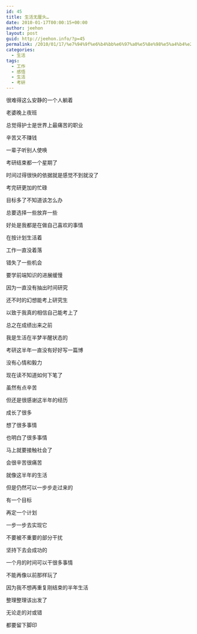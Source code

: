 ```yaml
---
id: 45
title: 生活无厘头…
date: 2010-01-17T00:00:15+00:00
author: jeehon
layout: post
guid: http://jeehon.info/?p=45
permalink: /2010/01/17/%e7%94%9f%e6%b4%bb%e6%97%a0%e5%8e%98%e5%a4%b4%e2%80%a6/
categories:
  - 生活
tags:
  - 工作
  - 感悟
  - 生活
  - 考研
---
```

很难得这么安静的一个人躺着
  
老婆晚上夜班
  
总觉得护士是世界上最痛苦的职业
  
辛苦又不赚钱
  
一辈子听别人使唤
  
考研结束都一个星期了
  
时间过得很快的依据就是感觉不到就没了
  
考完研更加的忙碌
  
目标多了不知道该怎么办
  
总要选择一些放弃一些
  
好处是我都是在做自己喜欢的事情
  
在按计划生活着<!--more-->


  
工作一直没着落
  
错失了一些机会
  
要学前端知识的进展缓慢
  
因为一直没有抽出时间研究
  
还不时的幻想能考上研究生
  
以致于我真的相信自己能考上了
  
总之在成绩出来之前
  
我是生活在半梦半醒状态的
  
考研这半年一直没有好好写一篇博
  
没有心情和毅力
  
现在读不知道如何下笔了

虽然有点辛苦
  
但还是很感谢这半年的经历
  
成长了很多
  
想了很多事情
  
也明白了很多事情
  
马上就要接触社会了
  
会很辛苦很痛苦
  
就像这半年的生活
  
但是仍然可以一步步走过来的
  
有一个目标
  
再定一个计划
  
一步一步去实现它
  
不要被不重要的部分干扰
  
坚持下去会成功的
  
一个月的时间可以干很多事情
  
不能再像以前那样玩了
  
因为我不想再重复刚结束的半年生活
  
整理整理该出发了
  
无论走的对或错
  
都要留下脚印